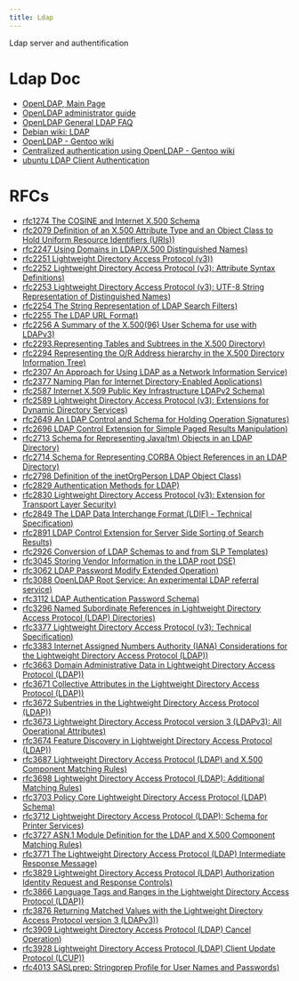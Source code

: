 ```yaml
---
title: Ldap
---
```


Ldap server and authentification

# Ldap Doc

-   [OpenLDAP, Main Page](https://www.openldap.org/)
-   [OpenLDAP administrator guide](https://www.openldap.org/doc/)
-   [OpenLDAP General LDAP FAQ](https://www.openldap.org/faq/data/cache/3.html)
-   [Debian wiki: LDAP](http://wiki.debian.org/LDAP)
-   [OpenLDAP - Gentoo wiki](https://wiki.gentoo.org/wiki/OpenLDAP)
-   [Centralized authentication using OpenLDAP - Gentoo wiki
    ](https://wiki.gentoo.org/wiki/Centralized_authentication_using_OpenLDAP)
-   [ubuntu LDAP Client Authentication
    ](https://help.ubuntu.com/community/LDAPClientAuthentication)

# RFCs
 * [rfc1274 The COSINE and Internet X.500 Schema](http://www.faqs.org/rfcs/rfc1274.html)
 * [rfc2079 Definition of an X.500 Attribute Type and an Object Class to Hold Uniform Resource Identifiers (URIs))](http://www.faqs.org/rfcs/rfc2079.html)
 * [rfc2247 Using Domains in LDAP/X.500 Distinguished Names)](http://www.faqs.org/rfcs/rfc2247.html)
 * [rfc2251 Lightweight Directory Access Protocol (v3))](http://www.faqs.org/rfcs/rfc2251.html)
 * [rfc2252 Lightweight Directory Access Protocol (v3): Attribute Syntax Definitions)](http://www.faqs.org/rfcs/rfc2252.html)
 * [rfc2253 Lightweight Directory Access Protocol (v3): UTF-8 String Representation of Distinguished Names)](http://www.faqs.org/rfcs/rfc2253.html)
 * [rfc2254 The String Representation of LDAP Search Filters)](http://www.faqs.org/rfcs/rfc2254.html)
 * [rfc2255 The LDAP URL Format)](http://www.faqs.org/rfcs/rfc2255.html)
 * [rfc2256 A Summary of the X.500(96) User Schema for use with LDAPv3)](http://www.faqs.org/rfcs/rfc2256.html)
 * [rfc2293.Representing Tables and Subtrees in the X.500 Directory)](http://www.faqs.org/rfcs/rfc2293.html)
 * [rfc2294 Representing the O/R Address hierarchy in the X.500 Directory Information Tree)](http://www.faqs.org/rfcs/rfc2294.html)
 * [rfc2307 An Approach for Using LDAP as a Network Information Service)](http://www.faqs.org/rfcs/rfc2307.html)
 * [rfc2377 Naming Plan for Internet Directory-Enabled Applications)](http://www.faqs.org/rfcs/rfc2377.html)
 * [rfc2587 Internet X.509 Public Key Infrastructure LDAPv2 Schema)](http://www.faqs.org/rfcs/rfc2587.html)
 * [rfc2589 Lightweight Directory Access Protocol (v3): Extensions for Dynamic Directory Services)](http://www.faqs.org/rfcs/rfc2589.html)
 * [rfc2649 An LDAP Control and Schema for Holding Operation Signatures)](http://www.faqs.org/rfcs/rfc2649.html)
 * [rfc2696 LDAP Control Extension for Simple Paged Results Manipulation)](http://www.faqs.org/rfcs/rfc2696.html)
 * [rfc2713 Schema for Representing Java(tm) Objects in an LDAP Directory)](http://www.faqs.org/rfcs/rfc2713.html)
 * [rfc2714 Schema for Representing CORBA Object References in an LDAP Directory)](http://www.faqs.org/rfcs/rfc2714.html)
 * [rfc2798 Definition of the inetOrgPerson LDAP Object Class)](http://www.faqs.org/rfcs/rfc2798.html)
 * [rfc2829 Authentication Methods for LDAP)](http://www.faqs.org/rfcs/rfc2829.html)
 * [rfc2830 Lightweight Directory Access Protocol (v3):  Extension for Transport Layer Security)](http://www.faqs.org/rfcs/rfc2830.html)
 * [rfc2849 The LDAP Data Interchange Format (LDIF) - Technical Specification)](http://www.faqs.org/rfcs/rfc2849.html)
 * [rfc2891 LDAP Control Extension for Server Side Sorting of Search Results)](http://www.faqs.org/rfcs/rfc2891.html)
 * [rfc2926 Conversion of LDAP Schemas to and from SLP Templates)](http://www.faqs.org/rfcs/rfc2926.html)
 * [rfc3045 Storing Vendor Information in the LDAP root DSE)](http://www.faqs.org/rfcs/rfc3045.html)
 * [rfc3062 LDAP Password Modify Extended Operation)](http://www.faqs.org/rfcs/rfc3062.html)
 * [rfc3088 OpenLDAP Root Service:  An experimental LDAP referral service)](http://www.faqs.org/rfcs/rfc3088.html)
 * [rfc3112 LDAP Authentication Password Schema)](http://www.faqs.org/rfcs/rfc3112.html)
 * [rfc3296 Named Subordinate References in Lightweight Directory Access Protocol (LDAP) Directories)](http://www.faqs.org/rfcs/rfc3296.html)
 * [rfc3377 Lightweight Directory Access Protocol (v3): Technical Specification)](http://www.faqs.org/rfcs/rfc3377.html)
 * [rfc3383 Internet Assigned Numbers Authority (IANA) Considerations for the Lightweight Directory Access Protocol (LDAP))](http://www.faqs.org/rfcs/rfc3383.html)
 * [rfc3663 Domain Administrative Data in Lightweight Directory Access Protocol (LDAP))](http://www.faqs.org/rfcs/rfc3663.html)
 * [rfc3671 Collective Attributes in the Lightweight Directory Access Protocol (LDAP))](http://www.faqs.org/rfcs/rfc3671.html)
 * [rfc3672 Subentries in the Lightweight Directory Access Protocol (LDAP))](http://www.faqs.org/rfcs/rfc3672.html)
 * [rfc3673 Lightweight Directory Access Protocol version 3 (LDAPv3): All Operational Attributes)](http://www.faqs.org/rfcs/rfc3673.html)
 * [rfc3674 Feature Discovery in Lightweight Directory Access Protocol (LDAP))](http://www.faqs.org/rfcs/rfc3674.html)
 * [rfc3687 Lightweight Directory Access Protocol (LDAP) and X.500 Component Matching Rules)](http://www.faqs.org/rfcs/rfc3687.html)
 * [rfc3698 Lightweight Directory Access Protocol (LDAP): Additional Matching Rules)](http://www.faqs.org/rfcs/rfc3698.html)
 * [rfc3703 Policy Core Lightweight Directory Access Protocol (LDAP) Schema)](http://www.faqs.org/rfcs/rfc3703.html)
 * [rfc3712 Lightweight Directory Access Protocol (LDAP): Schema for Printer Services)](http://www.faqs.org/rfcs/rfc3712.html)
 * [rfc3727 ASN.1 Module Definition for the LDAP and X.500 Component Matching Rules)](http://www.faqs.org/rfcs/rfc3727.html)
 * [rfc3771 The Lightweight Directory Access Protocol (LDAP) Intermediate Response Message)](http://www.faqs.org/rfcs/rfc3771.html)
 * [rfc3829 Lightweight Directory Access Protocol (LDAP)  Authorization Identity Request and Response Controls)](http://www.faqs.org/rfcs/rfc3829.html)
 * [rfc3866 Language Tags and Ranges in the Lightweight Directory Access Protocol (LDAP))](http://www.faqs.org/rfcs/rfc3866.html)
 * [rfc3876 Returning Matched Values with the Lightweight Directory Access Protocol version 3 (LDAPv3))](http://www.faqs.org/rfcs/rfc3876.html)
 * [rfc3909 Lightweight Directory Access Protocol (LDAP) Cancel Operation)](http://www.faqs.org/rfcs/rfc3909.html)
 * [rfc3928 Lightweight Directory Access Protocol (LDAP) Client Update Protocol (LCUP))](http://www.faqs.org/rfcs/rfc3928.html)
 * [rfc4013 SASLprep: Stringprep Profile for User Names and Passwords)](http://www.faqs.org/rfcs/rfc4013.html)

<!-- Local Variables: -->
<!-- mode: markdown -->
<!-- ispell-local-dictionary: "english" -->
<!-- eval: (org-link-minor-mode 1) -->
<!-- End: -->
